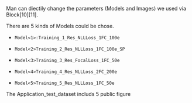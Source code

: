 Man can diectily change the parameters (Models and Images) we used via Block[10][11].

There are 5 kinds of Models could be chose.
-     Model<1>:Training_1_Res_NLLLoss_1FC_100e 
-     Model<2>Training_2_Res_NLLLoss_1FC_100e_SP
-     Model<3>Training_3_Res_FocalLoss_1FC_50e
-     Model<4>Training_4_Res_NLLLoss_2FC_200e
-     Model<5>Training_5_Res_NLLLoss_1FC_50e


The Application_test_dataset includs 5 public figure
